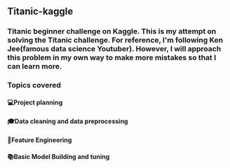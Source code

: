 ## Titanic-kaggle
### Titanic beginner challenge on Kaggle. This is my attempt on solving the Titanic challenge. For reference, I'm following Ken Jee(famous data science Youtuber). However, I will approach this problem in my own way to make more mistakes so that I can learn more.
### Topics covered
#### 💻Project planning
#### 🎓Data cleaning and data preprocessing
#### 🐍Feature Engineering
#### 📚Basic Model Building and tuning


